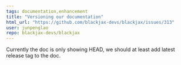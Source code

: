 ```yaml
---
tags: documentation,enhancement
title: "Versioning our documentation"
html_url: "https://github.com/blackjax-devs/blackjax/issues/313"
user: junpenglao
repo: blackjax-devs/blackjax
---
```


Currently the doc is only showing HEAD, we should at least add latest release tag to the doc.